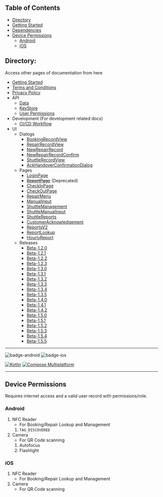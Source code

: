 ## Table of Contents
- [Directory](#directory)
- [Getting Started](#getting-started)
- [Dependencies](#dependencies)
- [Device Permissions](#device-permissions)
  - [Android](#android)
  - [iOS](#ios)

## Directory:
Access other pages of documentation from here
- [Getting Started](https://lazy-day-tech.github.io/TapTrack-User-Reference/GettingStarted)
- [Terms and Conditions](https://lazy-day-tech.github.io/TapTrack-User-Reference/Legal/tos)
- [Privacy Policy](https://lazy-day-tech.github.io/TapTrack-User-Reference/Legal/PrivacyPolicy)
- API 
  - [Data](https://lazy-day-tech.github.io/TapTrack-User-Reference/API/Data)
  - [KeyStore](https://lazy-day-tech.github.io/TapTrack-User-Reference/API/KeyStore)
  - [User Permissions](https://lazy-day-tech.github.io/TapTrack-User-Reference/API/Permissions)
- Development (For development related docs)
  - [CI/CD Workflow](https://lazy-day-tech.github.io/TapTrack-User-Reference/Development/CICD)
- UI
  - Dialogs
    - [BookingRecordView](https://lazy-day-tech.github.io/TapTrack-User-Reference/UI/Dialogs/BookingRecordView)
    - [RepairRecordView](https://lazy-day-tech.github.io/TapTrack-User-Reference/UI/Dialogs/RepairRecordView)
    - [NewRepairRecord](https://lazy-day-tech.github.io/TapTrack-User-Reference/UI/Dialogs/NewRepairRecord)
    - [NewRepairRecordConfirm](https://lazy-day-tech.github.io/TapTrack-User-Reference/UI/Dialogs/NewRepairRecordConfirm)
    - [ShuttleRecordView](https://lazy-day-tech.github.io/TapTrack-User-Reference/UI/Dialogs/ShuttleRecordView)
    - [AckHandoverConfirmationDialog](https://lazy-day-tech.github.io/TapTrack-User-Reference/UI/Dialogs/AckHandoverConfirmationDialog)
  - Pages
    - [LoginPage](https://lazy-day-tech.github.io/TapTrack-User-Reference/UI/Pages/LoginPage)
    - ~~[ReportPage](https://lazy-day-tech.github.io/TapTrack-User-Reference/UI/Pages/ReportPage)~~ (Deprecated)
    - [CheckInPage](https://lazy-day-tech.github.io/TapTrack-User-Reference/UI/Pages/CheckInPage)
    - [CheckOutPage](https://lazy-day-tech.github.io/TapTrack-User-Reference/UI/Pages/CheckOutPage)
    - [RepairMenu](https://lazy-day-tech.github.io/TapTrack-User-Reference/UI/Pages/RepairMenu)
    - [ManualInput](https://lazy-day-tech.github.io/TapTrack-User-Reference/UI/Pages/ManualInput)
    - [ShuttleManagement](https://lazy-day-tech.github.io/TapTrack-User-Reference/UI/Pages/ShuttleManagement)
    - [ShuttleManualInput](https://lazy-day-tech.github.io/TapTrack-User-Reference/UI/Pages/ShuttleManualInput)
    - [ShuttleReports](https://lazy-day-tech.github.io/TapTrack-User-Reference/UI/Pages/ShuttleReportPage)
    - [CustomerAcknowledgement](https://lazy-day-tech.github.io/TapTrack-User-Reference/UI/Pages/CustomerAcknowledgement)
    - [ReportsV2](https://lazy-day-tech.github.io/TapTrack-User-Reference/UI/Pages/ReportsV2)
    - [ReportLookup](https://lazy-day-tech.github.io/TapTrack-User-Reference/UI/Pages/ReportLookup)
    - [HourlyReport](https://lazy-day-tech.github.io/TapTrack-User-Reference/UI/Pages/HourlyReport)
  - Releases
    - [Beta-1.2.0](https://lazy-day-tech.github.io/TapTrack-User-Reference/Changelog/Beta-1.2.0)
    - [Beta-1.2.1](https://lazy-day-tech.github.io/TapTrack-User-Reference/Changelog/Beta-1.2.1)
    - [Beta-1.2.2](https://lazy-day-tech.github.io/TapTrack-User-Reference/Changelog/Beta-1.2.2)
    - [Beta-1.2.3](https://lazy-day-tech.github.io/TapTrack-User-Reference/Changelog/Beta-1.2.3)
    - [Beta-1.3.0](https://lazy-day-tech.github.io/TapTrack-User-Reference/Changelog/Beta-1.3.0)
    - [Beta-1.3.1](https://lazy-day-tech.github.io/TapTrack-User-Reference/Changelog/Beta-1.3.1)
    - [Beta-1.3.2](https://lazy-day-tech.github.io/TapTrack-User-Reference/Changelog/Beta-1.3.2)
    - [Beta-1.3.3](https://lazy-day-tech.github.io/TapTrack-User-Reference/Changelog/Beta-1.3.3)
    - [Beta-1.3.4](https://lazy-day-tech.github.io/TapTrack-User-Reference/Changelog/Beta-1.3.4)
    - [Beta-1.3.5](https://lazy-day-tech.github.io/TapTrack-User-Reference/Changelog/Beta-1.3.5)
    - [Beta-1.4.0](https://lazy-day-tech.github.io/TapTrack-User-Reference/Changelog/Beta-1.4.0)
    - [Beta-1.4.1](https://lazy-day-tech.github.io/TapTrack-User-Reference/Changelog/Beta-1.4.1)
    - [Beta-1.4.2](https://lazy-day-tech.github.io/TapTrack-User-Reference/Changelog/Beta-1.4.2)
    - [Beta-1.5.0](https://lazy-day-tech.github.io/TapTrack-User-Reference/Changelog/Beta-1.5.0)
    - [Beta-1.5.1](hhttps://lazy-day-tech.github.io/TapTrack-User-Reference/Changelog/Beta-1.5.1)
    - [Beta-1.5.2](https://lazy-day-tech.github.io/TapTrack-User-Reference/Changelog/Beta-1.5.2)
    - [Beta-1.5.3](https://lazy-day-tech.github.io/TapTrack-User-Reference/Changelog/Beta-1.5.3)
    - [Beta-1.5.4](https://lazy-day-tech.github.io/TapTrack-User-Reference/Changelog/Beta-1.5.4)
    - [Beta-1.5.5](https://lazy-day-tech.github.io/TapTrack-User-Reference/Changelog/Beta-1.5.5)

---

![badge-android](http://img.shields.io/badge/platform-android-3DDC84.svg?style=flat)
![badge-ios](http://img.shields.io/badge/platform-ios-FF375F.svg?style=flat)

[![Kotlin](https://img.shields.io/badge/kotlin-v2.1.0-blue.svg?logo=kotlin)](http://kotlinlang.org)
[![Compose Multiplatform](https://img.shields.io/badge/Compose%20Multiplatform-v1.7.3-blue)](https://github.com/JetBrains/compose-multiplatform)

---

## Device Permissions
Requires internet access and a valid user record with permissions/role.

### Android
1. NFC Reader
    - For Booking/Repair Lookup and Management
    1. `TAG_DISCOVERED`
2. Camera
    - For QR Code scanning
    1. Autofocus
    2. Flashlight


### iOS
1. NFC Reader
    - For Booking/Repair Lookup and Management
2. Camera
    - For QR Code scanning
